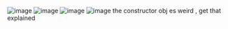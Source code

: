 ![image](https://user-images.githubusercontent.com/100101108/159744663-4467eae5-02ed-4fe0-91ab-ffc8a5147534.png)
![image](https://user-images.githubusercontent.com/100101108/159744684-69d3eccf-22c3-4e4d-9d09-9ea65d15aed7.png)
![image](https://user-images.githubusercontent.com/100101108/159744761-0a0eb44d-71f1-4473-861f-c55424b46fb1.png)
![image](https://user-images.githubusercontent.com/100101108/159744872-cf79d976-ac99-48b4-8fb8-f5f42a127c9e.png)
the constructor obj es weird , get that explained 
